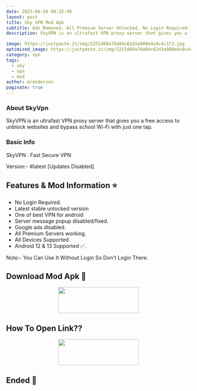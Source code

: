```yaml
---
date: 2023-06-26 08:25:40
layout: post
title: Sky VPN Mod Apk
subtitle: Ads Removed, All Premium Server Unlocked, No Login Required.
description: SkyVPN is an ultrafast VPN proxy server that gives you a free access to unblock websites and bypass school Wi-Fi with just one tap.

image: https://justpaste.it/img/2251d69a70a04c62d3a908e4c0c4c1f3.jpg
optimized_image: https://justpaste.it/img/2251d69a70a04c62d3a908e4c0c4c1f3.jpg
category: vpn
tags:
  - sky
  - vpn
  - mod
author: mranderson
paginate: true
---
```


### About SkyVpn 
SkyVPN is an ultrafast VPN proxy server that gives you a free access to unblock websites and bypass school Wi-Fi with just one tap.

### Basic Info
SkyVPN : Fast Secure VPN

Version:- #latest [Updates Disabled]

<!--page-->

## Features & Mod Information ⭐

- No Login Required.
- Latest stable unlocked version
- One of best VPN for android
- Server message popup disabled/fixed.
- Google ads disabled.
- All Premium Servers working. 
- All Devices Supported.
- Android 12 & 13 Supported ✅.

Note:- You Can Use It Without Login So Don't Login There.

## Download Mod Apk 📩

<p align="center"><a href="
https://9qr.de/ouEtIf"><img src="https://img.shields.io/badge/Download-Now-black?&style=for-the-badge&logo=download" width="220" height="70.45"></a></p>


## How To Open Link??

<p align="center"><a href="https://t.me/HowToRedirect/5"><img src="https://img.shields.io/badge/HowToOpen-Link-black?&style=for-the-badge&logo=telegram" width="220" height="70.45"></a></p>

## Ended 👀